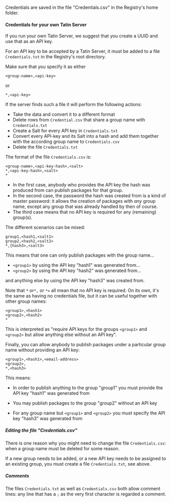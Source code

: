 Credentials are saved in the file "Credentials.csv" in the Registry's home folder.

#### Credentials for your own Tatin Server

If you run your own Tatin Server, we suggest that you create a UUID and use that as an API key. 

For an API key to be accepted by a Tatin Server, it must be added to a file `Credentials.txt` in the Registry's root directory. 

Make sure that you specify it as either

```
<group-name>,<api-key>
```

or

```
*,<api-key>
```

If the server finds such a file it will perform the following actions:

* Take the data and convert it to a different format
* Delete rows from `Credential.csv` that share a group name with `Credentials.txt`
* Create a Salt for every API key in `Credentials.txt`
* Convert every API-key and its Salt into a hash and add them together with the according group name to `Credentials.csv`
* Delete the file `Credentials.txt`

The format of the file `Credentials.csv` is:

```
<group-name>,<api-key-hash>,<salt>
*,<api-key-hash>,<salt>
*
```

* In the first case, anybody who provides the API key the hash was produced from can publish packages for that group.
* In the second case, the password the hash was created from is a kind of master password: it allows the creation of packages with _any_ group name, except any group that was already handled by then of course.
* The third case means that no API key is required for any (remaining) group(s).

The different scenarios can be mixed:

```
group1,<hash1,<salt1>
group2,<hash2,<salt2>
*,{hash3>,<salt3>
```

This means that one can only publish packages with the group name...

* `<group1>` by using the API key "hash1" was generated from...
* `<group2>` by using the API key "hash2" was generated from...

and anything else by using the API key "hash3" was created from.

Note that `*` or`*,` or `*=` all mean that no API key is required. On its own, it's the same as having no credentials file, but it can be useful together with other group names:

```
<group1>,<hash1>
<group2>,<hash2>
*
```

This is interpreted as "require API keys for the groups `<group1>` and `<group2>` but allow anything else without an API key".

Finally, you can allow anybody to publish packages under a particular group name without providing an API key:

```
<group1>,<hash1>,<email-address>
<group2>,
*,<hash3>
```

This means:

* In order to publish anything to the group "group1" you must provide the API key "hash1" was generated from

* You may publish packages to the group "group2" without an API key 

* For any group name but `<group1>` and `<group2>` you must specify the API key "hash3" was generated from


##### Editing the file "Credentials.csv"

There is one reason why you might need to change the file `Credentials.csv`: when a group name must be deleted for some reason.

If a new group needs to be added, or a new API key needs to be assigned to an existing group, you must create a file `Credentials.txt`, see above.

##### Comments

The files `Credentials.txt` as well as `Credentials.csv` both allow comment lines: any line that has a `;` as the very first character is regarded a comment.
